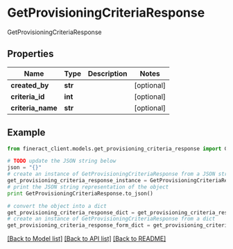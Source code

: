 # GetProvisioningCriteriaResponse

GetProvisioningCriteriaResponse

## Properties

Name | Type | Description | Notes
------------ | ------------- | ------------- | -------------
**created_by** | **str** |  | [optional] 
**criteria_id** | **int** |  | [optional] 
**criteria_name** | **str** |  | [optional] 

## Example

```python
from fineract_client.models.get_provisioning_criteria_response import GetProvisioningCriteriaResponse

# TODO update the JSON string below
json = "{}"
# create an instance of GetProvisioningCriteriaResponse from a JSON string
get_provisioning_criteria_response_instance = GetProvisioningCriteriaResponse.from_json(json)
# print the JSON string representation of the object
print GetProvisioningCriteriaResponse.to_json()

# convert the object into a dict
get_provisioning_criteria_response_dict = get_provisioning_criteria_response_instance.to_dict()
# create an instance of GetProvisioningCriteriaResponse from a dict
get_provisioning_criteria_response_form_dict = get_provisioning_criteria_response.from_dict(get_provisioning_criteria_response_dict)
```
[[Back to Model list]](../README.md#documentation-for-models) [[Back to API list]](../README.md#documentation-for-api-endpoints) [[Back to README]](../README.md)



